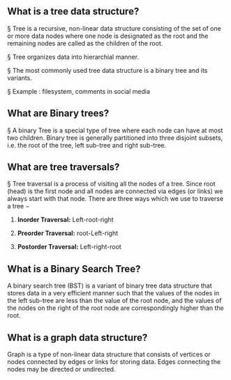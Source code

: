 ## What is a tree data structure?

§ Tree is a recursive, non-linear data structure consisting of the set of one or more data nodes where one node is designated as the root and the remaining nodes are called as the children of the root.

§ Tree organizes data into hierarchial manner.

§ The most commonly used tree data structure is a binary tree and its variants.

§ Example : filesystem, comments in social media

## What are Binary trees?

§ A binary Tree is a special type of tree where each node can have at most two children. Binary tree is generally partitioned into three disjoint subsets, i.e. the root of the tree, left sub-tree and right sub-tree.

## What are tree traversals?

§ Tree traversal is a process of visiting all the nodes of a tree. Since root (head) is the first node and all nodes are connected via edges (or links) we always start with that node. There are three ways which we use to traverse a tree −

1. **Inorder Traversal:**  Left-root-right

2. **Preorder Traversal:**  root-Left-right

3. **Postorder Traversal:** Left-right-root

## What is a Binary Search Tree?

A binary search tree (BST) is a variant of binary tree data structure that stores data in a very efficient manner such that the values of the nodes in the left sub-tree are less than the value of the root node, and the values of the nodes on the right of the root node are correspondingly higher than the root.

## What is a graph data structure?

Graph is a type of non-linear data structure that consists of vertices or nodes connected by edges or links for storing data. Edges connecting the nodes may be directed or undirected.